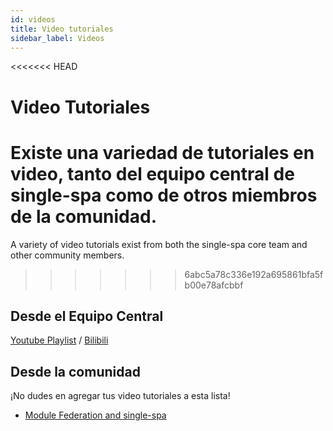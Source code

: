 ```yaml
---
id: videos
title: Video tutoriales
sidebar_label: Videos
---
```


<<<<<<< HEAD
# Video Tutoriales

Existe una variedad de tutoriales en video, tanto del equipo central de single-spa como de otros miembros de la comunidad.
=======
A variety of video tutorials exist from both the single-spa core team and other community members.
>>>>>>> 6abc5a78c336e192a695861bfa5fb00e78afcbbf

## Desde el Equipo Central

[Youtube Playlist](https://www.youtube.com/playlist?list=PLLUD8RtHvsAOhtHnyGx57EYXoaNsxGrTU) / [Bilibili](https://space.bilibili.com/495254378)

## Desde la comunidad

¡No dudes en agregar tus video tutoriales a esta lista!

- [Module Federation and single-spa](https://www.youtube.com/watch?v=wxnwPLLIJCY)
